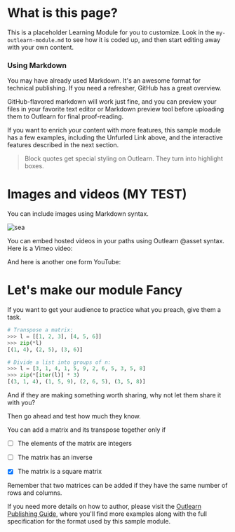 <!--
{
"name": "my-outlearn-module",
"version" : "0.1",
"title" : "My Outlearn Module",
"description" : "This module will grow to be the best module ever",
"homepage" : "https://github.com/outlearn-content/outlearn-modules",
"freshnessDate" : 2015-07-08,
"license" : "CC BY 4.0"
}
-->

<!-- @section -->

# What is this page?

This is a placeholder Learning Module for you to customize.  Look in the `my-outlearn-module.md` to see how it is coded up, and then start editing away with your own content.

### Using Markdown

You may have already used Markdown. It's an awesome format for technical publishing. If you need a refresher, GitHub has a great overview.

<!-- @link, "url" : "https://help.github.com/articles/markdown-basics/", "text": "I know enough about Markdown." -->

GitHub-flavored markdown will work just fine, and you can preview your files in your favorite text editor or Markdown preview tool before uploading them to Outlearn for final proof-reading.

If you want to enrich your content with more features, this sample module has a few examples, including the Unfurled Link above, and the interactive features described in the next section.

> Block quotes get special styling on Outlearn. They turn into highlight boxes.


<!-- @section -->

# Images and videos (MY TEST)

You can include images using Markdown syntax.

![sea](https://raw.githubusercontent.com/outlearn-content/outlearn-modules/master/assets/sea.jpg)


You can embed hosted videos in your paths using Outlearn @asset syntax. Here is a Vimeo video:

<!-- @asset, "contentType": "outlearn/video", "provider": "vimeo", "url": "https://player.vimeo.com/video/67325705" -->

And here is another one form YouTube:

<!-- @asset, "contentType": "outlearn/video", "provider": "youtube", "url": "https://www.youtube.com/embed/CmjeCchGRQo" -->

<!-- @section -->

# Let's make our module Fancy

If you want to get your audience to practice what you preach, give them a task.

```python
# Transpose a matrix:
>>> l = [[1, 2, 3], [4, 5, 6]]
>>> zip(*l)
[(1, 4), (2, 5), (3, 6)]

# Divide a list into groups of n:
>>> l = [3, 1, 4, 1, 5, 9, 2, 6, 5, 3, 5, 8]
>>> zip(*[iter(l)] * 3)
[(3, 1, 4), (1, 5, 9), (2, 6, 5), (3, 5, 8)]
```

<!-- @task, "text" : "Go and run these clever code examples on your own machine, lazy bones!"-->

And if they are making something worth sharing, why not let them share it with you?

<!-- @task, "hasDeliverable" : true, "text" : "Write and submit a haiku about your favorite compiler."-->

Then go ahead and test how much they know.

<!-- @multipleChoice -->

You can add a matrix and its transpose together only if

- [ ] The elements of the matrix are integers
- [ ] The matrix has an inverse
- [X] The matrix is a square matrix


Remember that two matrices can be added if they have the same number of rows and columns.

<!-- @end -->


If you need more details on how to author, please visit the [Outlearn Publishing Guide](https://pilot.outlearn.com/learn/outlearn/outlearn-publishing), where you'll find more examples along with the full specification for the format used by this sample module.
